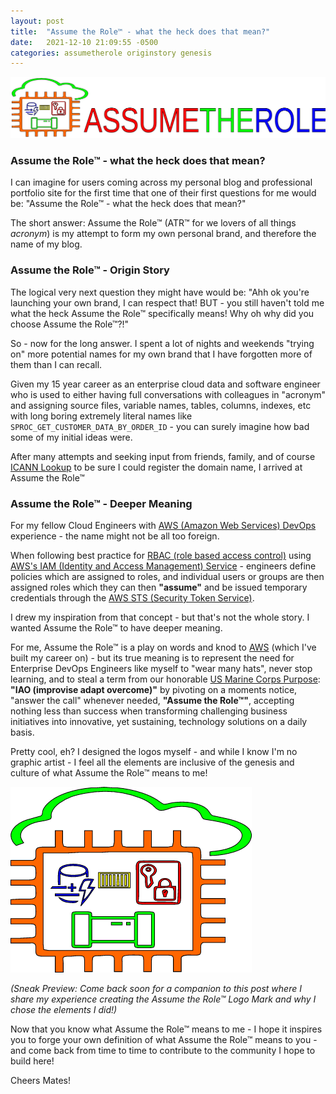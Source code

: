 ```yaml
---
layout: post
title:  "Assume the Role™ - what the heck does that mean?"
date:   2021-12-10 21:09:55 -0500
categories: assumetherole originstory genesis
---
```


![](/assets/logo-img-text-color-stroked.png)

### Assume the Role&trade; - what the heck does that mean?

I can imagine for users coming across my personal blog and professional portfolio site for the first time that one of their first questions for me would be: "Assume the Role&trade; - what the heck does that mean?"

The short answer: Assume the Role&trade; (ATR&trade; for we lovers of all things _acronym_) is my attempt to form my own personal brand, and therefore the name of my blog.

### Assume the Role&trade; - Origin Story

The logical very next question they might have would be: "Ahh ok you're launching your own brand, I can respect that! BUT - you still haven't told me what the heck Assume the Role&trade; specifically means! Why oh why did you choose Assume the Role&trade;?!"

So - now for the long answer. I spent a lot of nights and weekends "trying on" more potential names for my own brand that I have forgotten more of them than I can recall. 

Given my 15 year career as an enterprise cloud data and software engineer who is used to either having full conversations with colleagues in "acronym" and assigning source files, variable names, tables, columns, indexes, etc with long boring extremely literal names like `SPROC_GET_CUSTOMER_DATA_BY_ORDER_ID` - you can surely imagine how bad some of my initial ideas were.

After many attempts and seeking input from friends, family, and of course [ICANN Lookup](https://lookup.icann.org/) to be sure I could register the domain name, I arrived at Assume the Role&trade;

### Assume the Role&trade; - Deeper Meaning

For my fellow Cloud Engineers with [AWS (Amazon Web Services) DevOps](https://aws.amazon.com/devops/) experience - the name might not be all too foreign.

When following best practice for [RBAC (role based access control)](https://en.wikipedia.org/wiki/Role-based_access_control) using [AWS's IAM (Identity and Access Management) Service](https://aws.amazon.com/iam/) - engineers define policies which are assigned to roles, and individual users or groups are then assigned roles which they can then **"assume"** and be issued temporary credentials through the [AWS STS (Security Token Service)](https://docs.aws.amazon.com/STS/latest/APIReference/welcome.html).

I drew my inspiration from that concept - but that's not the whole story. I wanted Assume the Role&trade; to have deeper meaning.

For me, Assume the Role&trade; is a play on words and knod to [AWS](https://aws.amazon.com/) (which I've built my career on) - but its true meaning is to represent the need for Enterprise DevOps Engineers like myself to "wear many hats", never stop learning, and to steal a term from our honorable [US Marine Corps Purpose](https://www.marines.com/about-the-marine-corps/who-are-the-marines/purpose.html): **"IAO (improvise adapt overcome)"** by pivoting on a moments notice, "answer the call" whenever needed, **"Assume the Role&trade;"**, accepting nothing less than success when transforming challenging business initiatives into innovative, yet sustaining, technology solutions on a daily basis.

Pretty cool, eh? I designed the logos myself - and while I know I'm no graphic artist - I feel all the elements are inclusive of the genesis and culture of what Assume the Role&trade; means to me!

![](/assets/logo-img-notext-color-stroked.png)

_(Sneak Preview: Come back soon for a companion to this post where I share my experience creating the Assume the Role&trade; Logo Mark and why I chose the elements I did!)_

Now that you know what Assume the Role&trade; means to me - I hope it inspires you to forge your own definition of what Assume the Role&trade; means to you - and come back from time to time to contribute to the community I hope to build here!

Cheers Mates!